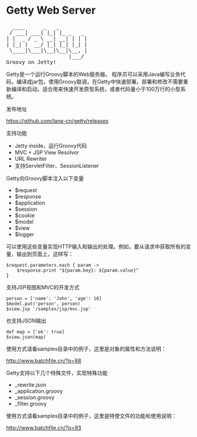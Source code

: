 Getty Web Server
=====
<pre>
  ____      _   _
 / ___| ___| |_| |_ _   _
| |  _ / _ \ __| __| | | |
| |_| |  __/ |_| |_| |_| |
 \____|\___|\__|\__|\__, |
                    |___/
Groovy on Jetty!
</pre>

Getty是一个运行Groovy脚本的Web服务器。
程序员可以采用Java编写业务代码，编译成jar包，使用Groovy联调，在Getty中快速部署。部署和修改不需要重新编译和启动。适合用来快速开发原型系统，或者代码量小于100万行的小型系统。

发布地址

https://github.com/lane-cn/getty/releases

支持功能

- Jetty inside，运行Groovy代码
- MVC + JSP View Resolvor
- URL Rewriter
- 支持ServletFilter、SessionListener

Getty向Groovy脚本注入以下变量

- $request
- $response
- $application
- $session
- $cookie
- $model
- $view
- $logger

可以使用这些变量实现HTTP输入和输出的处理。例如，要从请求中获取所有的变量，输出到页面上，这样写：
```
$request.parameters.each { param ->
    $response.print "${param.key}: ${param.value}"
}
```

支持JSP视图和MVC的开发方式

```
person = ['name': 'John', 'age': 18]
$model.put('person', person)
$view.jsp '/samples/jsp/mvc.jsp'
```

也支持JSON输出

```
def map = ['ok': true]
$view.json(map)
```

使用方式请看samples目录中的例子，这里是对象的属性和方法说明：

http://www.batchfile.cn/?p=88

Getty支持以下几个特殊文件，实现特殊功能

- _rewrite.json
- _application.groovy
- _session.groovy
- _filter.groovy

使用方式请看samples目录中的例子，这里是特使文件的功能和使用说明：

http://www.batchfile.cn/?p=93
